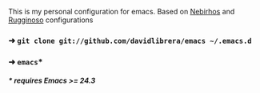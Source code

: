 This is my personal configuration for emacs.
Based on [Nebirhos](https://github.com/nebirhos/emacs) and [Rugginoso](https://github.com/rugginoso/emacs)
configurations

### ➜ ```git clone git://github.com/davidlibrera/emacs ~/.emacs.d```
### ➜ ```emacs```*

##### * requires Emacs >= 24.3
